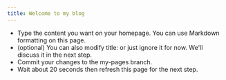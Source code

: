 ```yaml
---
title: Welcome to my blog
---
```


- Type the content you want on your homepage. You can use Markdown formatting on this page.
- (optional) You can also modify title: or just ignore it for now. We'll discuss it in the next step.
- Commit your changes to the my-pages branch.
- Wait about 20 seconds then refresh this page for the next step.
